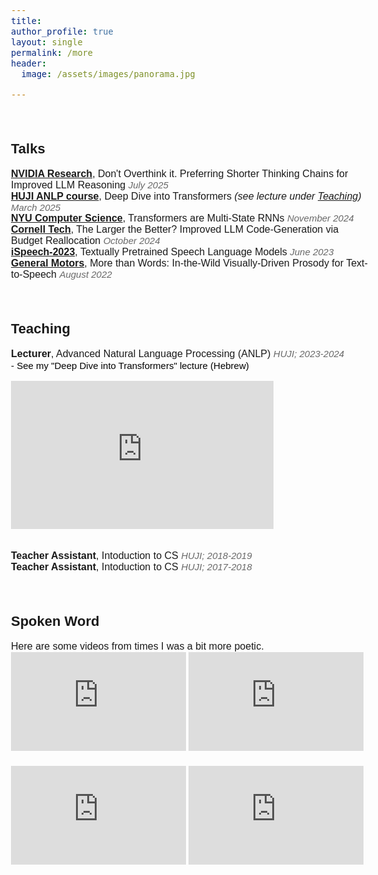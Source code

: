 ```yaml
---
title: 
author_profile: true
layout: single
permalink: /more
header:
  image: /assets/images/panorama.jpg

---
```


<head>
  <meta name="viewport" content="width=device-width, initial-scale=1">
    <link rel="stylesheet" href="https://maxcdn.bootstrapcdn.com/bootstrap/3.3.7/css/bootstrap.min.css">
      <script src="https://ajax.googleapis.com/ajax/libs/jquery/3.1.1/jquery.min.js"></script>
        <script src="https://maxcdn.bootstrapcdn.com/bootstrap/3.3.7/js/bootstrap.min.js"></script>

<style>
        body {
               font-size: 16px !important;
                      color: #2020131;
                             font-family: Nunito, sans-serif;
                              }
                                   h3 {
                                          font-size: 20px;
                                               }
                                                    h2 {
                                                       font-size: 22px;
                                                            }
                                                                 h1 {
                                                                        font-size: 24px;
                                                                         }
                                                                       </style>



</head>
<br>

<h2 id="talks-section">Talks</h2>


**<a href="https://www.nvidia.com/en-us/research/" target="_blank">NVIDIA Research</a>**, Don't Overthink it. Preferring Shorter Thinking Chains for Improved LLM Reasoning <i><font style="color:DimGray;font-size:15px">July 2025</font></i> <br>
**<a href="https://www.cs.huji.ac.il/" target="_blank">HUJI ANLP course</a>**, Deep Dive into Transformers *(see lecture under <a href="#teaching-section">Teaching</a>)* <i><font style="color:DimGray;font-size:15px">March 2025</font></i> <br>
**<a href="https://cs.nyu.edu/home/index.html" target="_blank">NYU Computer Science</a>**, Transformers are Multi-State RNNs <i><font style="color:DimGray;font-size:15px">November 2024</font></i> <br>
**<a href="https://tech.cornell.edu/" target="_blank">Cornell Tech</a>**, The Larger the Better? Improved LLM Code-Generation via Budget Reallocation <i><font style="color:DimGray;font-size:15px">October 2024</font></i> <br>
**<a href="https://www.cs.huji.ac.il/~adiyoss/ispeech-2023/" target="_blank">iSpeech-2023</a>**, Textually Pretrained Speech Language Models <i><font style="color:DimGray;font-size:15px">June 2023</font></i> <br>
**<a href="https://www.gm.com/research" target="_blank">General Motors</a>**, More than Words: In-the-Wild Visually-Driven Prosody for Text-to-Speech <i><font style="color:DimGray;font-size:15px">August 2022</font></i> <br>

<br>
<h2 id="teaching-section">Teaching</h2>

**Lecturer**, Advanced Natural Language Processing (ANLP) <i><font style="color:DimGray;font-size:15px">HUJI; 2023-2024</font></i>
<span style="display: block; margin-top: 1px; color: black; font-size: 15px;">- See my "Deep Dive into Transformers" lecture (Hebrew)</span>
<div style="margin-top: 1px;">
  <iframe width="420" height="237" src="https://www.youtube.com/embed/LGmoQE5Vw1w" frameborder="0" allow="accelerometer; autoplay; clipboard-write; encrypted-media; gyroscope; picture-in-picture" allowfullscreen></iframe>
</div>

<br>

**Teacher Assistant**, Intoduction to CS <i><font style="color:DimGray;font-size:15px">HUJI; 2018-2019</font></i> <br>
**Teacher Assistant**, Intoduction to CS <i><font style="color:DimGray;font-size:15px">HUJI; 2017-2018</font></i> <br>

<br>
<h2 id="spoken-section">Spoken Word</h2>
Here are some videos from times I was a bit more poetic. 

<div style="margin-bottom: 20px;">
  <iframe width="280" height="158" src="https://www.youtube.com/embed/_z0Vix1FG5c" frameborder="0" allow="accelerometer; autoplay; clipboard-write; encrypted-media; gyroscope; picture-in-picture" allowfullscreen></iframe>
  <iframe width="280" height="158" src="https://www.youtube.com/embed/_-9Ubp_d6EA" frameborder="0" allow="accelerometer; autoplay; clipboard-write; encrypted-media; gyroscope; picture-in-picture" allowfullscreen></iframe>
</div>
<div style="margin-bottom: 20px;">
  <iframe width="280" height="158" src="https://www.youtube.com/embed/zQwH2y4X2nM" frameborder="0" allow="accelerometer; autoplay; clipboard-write; encrypted-media; gyroscope; picture-in-picture" allowfullscreen></iframe>
  <iframe width="280" height="158" src="https://www.youtube.com/embed/QDLJBVXw5nM" frameborder="0" allow="accelerometer; autoplay; clipboard-write; encrypted-media; gyroscope; picture-in-picture" allowfullscreen></iframe>
</div>